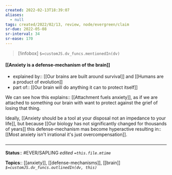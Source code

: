 ```yaml
---
created: 2022-02-13T18:39:07 
aliases:
  - null
tags: created/2022/02/13, review, node/evergreen/claim
sr-due: 2022-05-08
sr-interval: 34
sr-ease: 170
---
```

> [!infobox]
`$=customJS.dv_funcs.mentionedIn(dv)`

#### [[Anxiety is a defense-mechanism of the brain]] 

- explained by:: [[Our brains are built around survival]] and [[Humans are a product of evolution]]
- part of:: [[Our brain will do anything it can to protect itself]]

We can see how this 
explains:: [[Attachment fuels anxiety]],
as if we are attached to something our brain with want to protect against the grief of losing that thing.

Ideally,
[[Anxiety should be a tool at your disposal not an impedance to your life]], but 
because [[Our biology has not significantly changed for thousands of years]] 
this defense-mechanism mas become hyperactive 
resulting in:: [[Most anxiety isn't irrational it's just overcompensation]].

### <hr class="footnote"/>

**Status**:: #EVER/SAPLING 
*edited `=this.file.mtime`*

**Topics**:: [[anxiety]], [[defense-mechanisms]], [[brain]]
*`$=customJS.dv_funcs.outlinedIn(dv, this)`*
